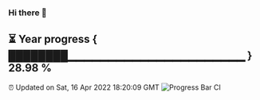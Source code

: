 ### Hi there 👋
⏳ Year progress { ████████▁▁▁▁▁▁▁▁▁▁▁▁▁▁▁▁▁▁▁▁▁▁ } 28.98 %
---
⏰ Updated on Sat, 16 Apr 2022 18:20:09 GMT
![Progress Bar CI](https://github.com/liununu/liununu/workflows/Progress%20Bar%20CI/badge.svg)
